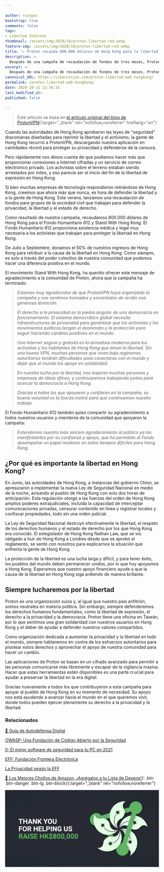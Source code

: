 ```yaml
---

author: rosepac
bootstrap: true
comments: false
tags:
- Libertad Internet
thumbnail: /assets/img/2020/10/proton-libertad-red.webp
feature-img: /assets/img/2020/10/proton-libertad-red.webp
title: '▷ Proton recauda 800.000 dólares de Hong Kong para la libertad en Hong Kong'
description: >-
  Después de una campaña de recaudación de fondos de tres meses, ProtonVPN está donando HK $ 800,000 al Fondo Humanitario 612 y Stand With Hong Kong.
excerpt: >-
  Después de una campaña de recaudación de fondos de tres meses, ProtonVPN está donando HK $ 800,000 al Fondo Humanitario 612 y Stand With Hong Kong.
canonical_URL: https://ciberninjas.com/proton-libertad-web-hongkong/
permalink: /proton-libertad-web-hongkong/
date: 2020-10-31 12:36:32
last_modified_at: 
published: false

---
```


> Este artículo se basa en [el artículo original del blog de ProtonVPN](https://protonvpn.com/blog/hongkong-campaign-2/){:target="_blank" rel="nofollow,noreferrer" hreflang="en"}

Cuando las autoridades de Hong Kong aprobaron las leyes de "seguridad" draconianas diseñadas para reprimir la libertad y el activismo, la gente de Hong Kong recurrió a ProtonVPN, descargando nuestra aplicación en cantidades récord para proteger su privacidad y defenderse de la censura.

Pero rápidamente nos dimos cuenta de que podíamos hacer más que proporcionar conexiones a Internet cifradas y un servicio de correo electrónico privado. Los activistas sobre el terreno estaban siendo arrestados por miles, y eso parecía ser el inicio del fin de la libertad de expresión en Hong Kong.

Si bien muchas empresas de tecnología respondieron retirándose de Hong Kong, creemos que ahora más que nunca, es hora de defender la libertad y a la gente de Hong Kong. Este verano, lanzamos una recaudación de fondos para grupos de la sociedad civil que trabajan para defender la privacidad, la libertad y el estado de derecho.

Como resultado de nuestra campaña, recaudamos 800.000 dólares de Hong Kong para el Fondo Humanitario 612 y Stand With Hong Kong. El Fondo Humanitario 612 proporciona asistencia médica y legal muy necesaria a los activistas que trabajan para proteger la libertad en Hong Kong.

De Julio a Septiembre, donamos el 50% de nuestros ingresos de Hong Kong para retribuir a la causa de la libertad en Hong Kong. Como siempre, es solo a través del poder colectivo de nuestra comunidad que podemos hacer una diferencia positiva en el mundo.

El movimiento Stand With Hong Kong, ha querido ofrecer este mensaje de agradecimiento a la comunidad de Proton, ahora que la campaña ha terminado:

> *Estamos muy agradecidos de que ProtonVPN haya organizado la campaña y nos sentimos honrados y encantados de recibir esa generosa donación.*
> 
> *El derecho a la privacidad es la piedra angular de una democracia en funcionamiento. El sistema democrático global necesita infraestructuras de privacidad para garantizar que los activistas y los movimientos políticos tengan el anonimato y la protección para seguir haciendo cambios positivos en el mundo.*
>
> *Una Internet segura y gratuita es la armadura moderna para los activistas y los habitantes de Hong Kong que aman la libertad. Sin una buena VPN, muchas personas que viven bajo regímenes autoritarios tendrán dificultades para conectarse con el mundo y dejar que el mundo los apoye en solidaridad.*
>
> *En nuestra lucha por la libertad, nos inspiran muchas personas y empresas de ideas afines, y continuaremos trabajando juntos para acercar la democracia a Hong Kong.*
>
> *Gracias a todos los que apoyaron y confiaron en la campaña, su buena voluntad es la fuerza motriz para que continuemos nuestro trabajo.*

El Fondo Humanitario 612 también quiso compartir su agradecimiento a todos nuestros usuarios y miembros de la comunidad que apoyaron la campaña:

> *Extendemos nuestro más sincero agradecimiento al público ya los manifestantes por su confianza y apoyo, que ha permitido al Fondo desempeñar un papel modesto en estos tiempos difíciles para Hong Kong.*

## **¿Por qué es importante la libertad en Hong Kong?**

En Junio, las autoridades de Hong Kong, a instancias del gobierno Chino, se apresuraron a implementar la nueva Ley de Seguridad Nacional en medio de la noche, avisando al pueblo de Hong Kong con solo dos horas de anticipación. Esta regulación otorgó a las fuerzas del orden de Hong Kong amplios poderes extrajudiciales, incluida la capacidad de interceptar comunicaciones privadas, censurar contenido en línea y registrar locales y confiscar propiedades, todo sin una orden judicial. 

La Ley de Seguridad Nacional destruyó efectivamente la libertad, el respeto de los derechos humanos y el estado de derecho por los que Hong Kong era conocido. El exlegislador de Hong Kong Nathan Law, que se vio obligado a huir de Hong Kong a Londres desde que se aprobó el reglamento, se sentó con nosotros para explicarnos la situación que enfrenta la gente de Hong Kong.

La protección de la libertad es una lucha larga y difícil, y para tener éxito, los pueblos del mundo deben permanecer unidos, por lo que hoy apoyamos a Hong Kong. Esperamos que nuestro apoyo financiero ayude a que la causa de la libertad en Hong Kong siga ardiendo de manera brillante. 

## **Siempre lucharemos por la libertad**

Proton es una organización suiza y, al igual que nuestro país anfitrión, somos neutrales en materia política. Sin embargo, siempre defenderemos los derechos humanos fundamentales, como la libertad de expresión, el derecho a la privacidad y la democracia. Proton tiene una oficina en Taiwán, por lo que sentimos una gran solidaridad con nuestros usuarios en Hong Kong y el deber de ayudar a defender nuestros valores compartidos. 

Como organización dedicada a aumentar la privacidad y la libertad en todo el mundo, siempre hablaremos en contra de los esfuerzos autoritarios para pisotear estos derechos y aprovechar el apoyo de nuestra comunidad para hacer un cambio.

Las aplicaciones de Proton se basan en un cifrado avanzado para permitir a las personas comunicarse más libremente y escapar de la vigilancia masiva. Hacer que estas herramientas estén disponibles es una parte crucial para ayudar a preservar la libertad en la era digital.

Gracias nuevamente a todos los que contribuyeron a esta campaña para apoyar al pueblo de Hong Kong en su momento de necesidad. Su apoyo nos está ayudando a avanzar hacia el mundo en el que queremos vivir, donde todos pueden ejercer plenamente su derecho a la privacidad y la libertad.

### **Relacionados** <!-- omit in toc -->

[🥊 Guía de Autodefensa Digital](https://ciberninjas.com/eff/autodefensa/)

[OWASP: Una Fundación de Código Abierto por la Seguridad](https://ciberninjas.com/owasp-fundacion-por-seguridad-software/)

[▷ El mejor software de seguridad para tu PC en 2021](https://ciberninjas.com/el-mejor-software-seguridad-2020/)

[EFF: Fundación Frontera Electrónica](https://ciberninjas.com/eff/)

[La Privacidad según la EFF](https://ciberninjas.com/eff/privacidad/)

[🛒 Los Mejores Chollos de Amazon, ¡Agrégalos a tu Lista de Deseos!](/amazon/ "Los Mejores Chollos de Amazon, Ofertas Flash, Black Monday y Amazon Prime Day"){: .btn .btn-danger .btn-lg .btn-block}{:target="_blank" rel="nofollow,noreferrer"}

![Proton recauda 800.000 dólares de Hong Kong para la libertad en Hong Kong](/assets/img/2020/10/proton-libertad-red.webp)